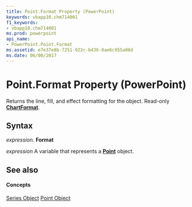 ```yaml
---
title: Point.Format Property (PowerPoint)
keywords: vbapp10.chm714001
f1_keywords:
- vbapp10.chm714001
ms.prod: powerpoint
api_name:
- PowerPoint.Point.Format
ms.assetid: e7e37e8b-7251-922c-b436-8ae6c955a08d
ms.date: 06/08/2017
---
```



# Point.Format Property (PowerPoint)

Returns the line, fill, and effect formatting for the object. Read-only **[ChartFormat](chartformat-object-powerpoint.md)**.


## Syntax

 _expression_. **Format**

 _expression_ A variable that represents a **[Point](point-object-powerpoint.md)** object.


## See also


#### Concepts


[Series Object](series-object-powerpoint.md)
[Point Object](point-object-powerpoint.md)

